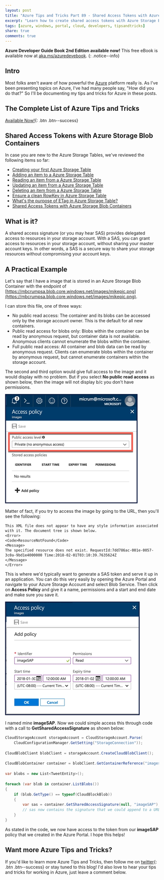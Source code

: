 ```yaml
---
layout: post
title: "Azure Tips and Tricks Part 89 - Shared Access Tokens with Azure Storage Blob Containers"
excerpt: "Learn how to create shared access tokens with Azure Storage Blob Containers"
tags: [azure, windows, portal, cloud, developers, tipsandtricks]
share: true
comments: true
---
```


**Azure Developer Guide Book 2nd Edition available now!** This free eBook is available now at [aka.ms/azuredevebook](https://aka.ms/azuredevebook).
{: .notice--info}

## Intro

Most folks aren't aware of how powerful the [Azure](http://www.azure.com) platform really is. As I've been presenting topics on Azure, I've had many people say, "How did you do that?" So I'll be documenting my tips and tricks for Azure in these posts.

## The Complete List of Azure Tips and Tricks

[Available Now!](https://michaelcrump.net/azure-tips-and-tricks-complete-list/){: .btn .btn--success} 

## Shared Access Tokens with Azure Storage Blob Containers

In case you are new to the Azure Storage Tables, we've reviewed the following items so far:

* [Creating your first Azure Storage Table](http://www.michaelcrump.net/azure-tips-and-tricks82/)
* [Adding an item to a Azure Storage Table](http://www.michaelcrump.net/azure-tips-and-tricks83/)
* [Reading an item from a Azure Storage Table](http://www.michaelcrump.net/azure-tips-and-tricks84/)
* [Updating an item from a Azure Storage Table](http://www.michaelcrump.net/azure-tips-and-tricks85/)
* [Deleting an item from a Azure Storage Table](http://www.michaelcrump.net/azure-tips-and-tricks86/)
* [Ensure a clean RowKey in Azure Storage Table](http://www.michaelcrump.net/azure-tips-and-tricks86/)
* [What's the purpose of ETag in Azure Storage Table?](http://www.michaelcrump.net/azure-tips-and-tricks88/)
* [Shared Access Tokens with Azure Storage Blob Containers](http://www.michaelcrump.net/azure-tips-and-tricks89/)

## What is it? 

A shared access signature (or you may hear SAS) provides delegated access to resources in your storage account. With a SAS, you can grant  access to resources in your storage account, without sharing your master account keys. In other words, a SAS is a secure way to share your storage resources without compromising your account keys.

## A Practical Example 

Let's say that I have a image that is stored in an Azure Storage Blob Container with the endpoint of [https://mbcrumpsa.blob.core.windows.net/images/mikepic.png](https://mbcrumpsa.blob.core.windows.net/images/mikepic.png). 

I can store this file, one of three ways:

* No public read access: The container and its blobs can be accessed only by the storage account owner. This is the default for all new containers.
* Public read access for blobs only: Blobs within the container can be read by anonymous request, but container data is not available. Anonymous clients cannot enumerate the blobs within the container.
* Full public read access: All container and blob data can be read by anonymous request. Clients can enumerate blobs within the container by anonymous request, but cannot enumerate containers within the storage account.

The second and third option would give full access to the image and it would display with no problem. But if you select **No public read access** as shown below, then the image will not display b/c you don't have permissions. 

<img style="border:3px solid #021a40" src="/files/azuresas1.jpg">

Matter of fact, if you try to access the image by going to the URL, then you'll see the following:

```text
This XML file does not appear to have any style information associated with it. The document tree is shown below.
<Error>
<Code>ResourceNotFound</Code>
<Message>
The specified resource does not exist. RequestId:7dd786ac-001e-0057-3c0a-9bd1e4000000 Time:2018-02-01T03:10:39.7635624Z
</Message>
</Error>
```

This is where we'd typically want to generate a SAS token and serve it up in an application. You can do this very easily by opening the Azure Portal and navigate to your Azure Storage Account and select Blob Service. Then click on **Access Policy** and give it a name, permissions and a start and end date and make sure you save it. 

<img style="border:3px solid #021a40" src="/files/azuresas2.jpg">

I named mine **imageSAP**. Now we could simple access this through code with a call to **GetSharedAccessSignature** as shown below:

```csharp
CloudStorageAccount storageAccount = CloudStorageAccount.Parse(
    CloudConfigurationManager.GetSetting("StorageConnection"));

CloudBlobClient blobClient = storageAccount.CreateCloudBlobClient();

CloudBlobContainer container = blobClient.GetContainerReference("images");

var blobs = new List<TweetEntity>();

foreach (var blob in container.ListBlobs())
{
    if (blob.GetType() == typeof(CloudBlockBlob))
    {
        var sas = container.GetSharedAccessSignature(null, "imageSAP");
        // sas now contains the signature that we could append to a URL. 
    }
}

```

As stated in the code, we now have access to the token from our **imageSAP** policy that we created in the Azure Portal. I hope this helps!

## Want more Azure Tips and Tricks?

If you'd like to learn more Azure Tips and Tricks, then follow me on [twitter](http://twitter.com/mbcrump){: .btn .btn--success} or stay tuned to this blog! I'd also love to hear your tips and tricks for working in Azure, just leave a comment below. 